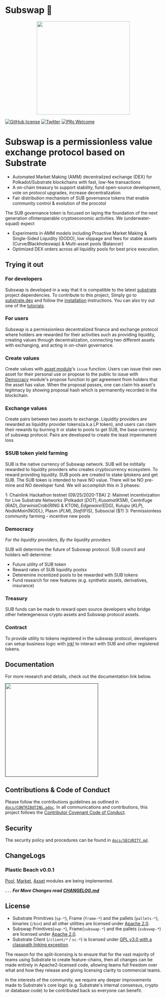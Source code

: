 # Subswap 🌊

<p align="center">
  <img src="/docs/media/subswap.jpg" width="300">
</p>

[![GitHub license](https://img.shields.io/badge/license-GPL3%2FApache2-blue)](LICENSE) 
[![Twitter](https://img.shields.io/twitter/follow/SubstrateSwap?label=Follow&style=social)](https://twitter.com/SubstrateSwap)
[![PRs Welcome](https://img.shields.io/badge/PRs-welcome-brightgreen.svg)](docs/CONTRIBUTING.adoc)

# Subswap is a permissionless value exchange protocol based on Substrate
- Automated Market Making (AMM) decentralized exchange (DEX) for Polkadot/Substrate blockchains with fast, low-fee transactions
- A on-chain treasury to support stability, fund open-source development, vote on protocol upgrades, increase decentralization
- Fair distribution mechanism of SUB governance tokens that enable community control & evolution of the procotol 

The SUB governance token is focused on laying the foundation of the next generation ofinteroperable cryptoeconomic activities. We (underwater-squad) expect
- Experiments in AMM models including Proactive Market Making & Single-Sided Liquidity (DODO), low slippage and fees for stable assets (Curve/Blackholeswap) & Multi-asset pools (Balancer)
- Optimized DEX orders across all liquidity pools for best price execution.

## Trying it out

### For developers
Subswap is developed in a way that it is compatible to the latest [substrate](www.github.com/paritytech/substrate) project dependencies.
To contribute to this project, Simply go to [substrate.dev](https://substrate.dev) and follow the 
[installation](https://substrate.dev/docs/en/knowledgebase/getting-started/) instructions. You can 
also try out one of the [tutorials](https://substrate.dev/en/tutorials).

### For users

Subswap is a permissionless decentralized finance and exchange protocol where holders are rewarded for their activities such as providing liquidity, creating values through decentralization, connecting two different assets with exchanging, and acting in on-chain governance.

### Create values

Create values with [asset module](./frame/asset/lib.rs)'s `issue` function. Users can issue their own asset for their personal use or propose to the public to issue with [Democracy](./frame/democracy/lib.rs) module's propose function to get agreement from holders that the asset has value. When the proposal passes, one can claim his asset's legitmacy by showing proposal hash which is permanently recorded in the blockchain.

### Exchange values

Create pairs between two assets to exchange. Liquidity providers are rewarded as liquidity provider tokens(a.k.a LP token), and users can claim their rewards by burning it or stake to pools to get SUB, the base currency of subswap protocol. Pairs are developed to create the least impermanent loss 

### $SUB token yield farming

SUB is the native currency of Subswap network. SUB will be inititally rewarded to liquidity providers who creates cryptocurrency ecosystem. To reward providing liquidity. SUB pools are created to stake lptokens and get SUB. The SUB token is intended to have NO value. There will be NO pre-mine and NO developer fund. We will accomplish this in 3 phases:

1: Chainlink Hackathon testnet (09/25/2020-TBA)
2: Mainnet incentivization for Live Substrate Networks (Polkadot ($DOT), Kusama ($KSM), Centrifuge ($RAD), Darwinia Crab ($RING & $KTON), Edgeware ($EDG), Kulupu ($KLP), Nodle Main ($NODL), Plasm ($PLM), Stafi ($FIS), Subsocial ($?)
3: Permissionless community farming - incentive new pools 

### Democracy
*For the liquidity providers, By the liquidity providers* 

SUB will determine the future of Subswap protocol. SUB council and holders will determine:
- Future utility of SUB token 
- Reward rates of SUB liquidity poolsx
- Deteremine incentized pools to be rewarded with SUB tokens
- Fund research for new features (e.g. synthetic assets, derivatives, insurance)

### Treasury

SUB funds can be made to reward open source developers who bridge other heteregeneous crypto assets and Subswap protocol assets. 

### Contract

To provide utility to tokens registered in the subswap protocol, developers can setup business logic with [ink!]() to interact with SUB and other registered tokens. 

## Documentation

For more research and details, check out the documentation link below.

<a href=""><img src="https://github.com/terra-project/houston/blob/master/assets/gitbook.png" width="300"></a>

## Contributions & Code of Conduct

Please follow the contributions guidelines as outlined in [`docs/CONTRIBUTING.adoc`](docs/CONTRIBUTING.adoc). In all communications and contributions, this project follows the [Contributor Covenant Code of Conduct](docs/CODE_OF_CONDUCT.md).

## Security

The security policy and procedures can be found in [`docs/SECURITY.md`](docs/SECURITY.md).

## ChangeLogs

### Plastic Beach v0.0.1

[Pool](), [Market](), [Asset]() modules are being implemented.

**.
.
.**
***For More Changes read [CHANGELOG.md](CHANGELOG.md)***

## License

- Substrate Primitives (`sp-*`), Frame (`frame-*`) and the pallets (`pallets-*`), binaries (`/bin`) and all other utilities are licensed under [Apache 2.0](LICENSE-APACHE2).
- Subswap Primitives(`swp-*`), Frame(`subswap-*`) and the pallets (`subswap-*`) are licensed under [Apache 2.0](LICENSE-APACHE2).
- Substrate Client (`/client/*` / `sc-*`) is licensed under [GPL v3.0 with a classpath linking exception](LICENSE-GPL3).

The reason for the split-licensing is to ensure that for the vast majority of teams using Substrate to create feature-chains, then all changes can be made entirely in Apache2-licensed code, allowing teams full freedom over what and how they release and giving licensing clarity to commercial teams.

In the interests of the community, we require any deeper improvements made to Substrate's core logic (e.g. Substrate's internal consensus, crypto or database code) to be contributed back so everyone can benefit.
